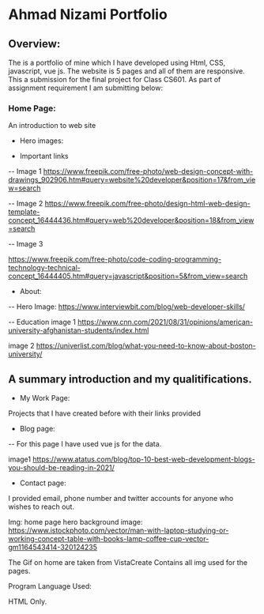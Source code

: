 # Ahmad Nizami Portfolio
## Overview:

The is a portfolio of mine which I have developed using Html, CSS, javascript, vue js.
The website is 5 pages and all of them are responsive. 
This a submission for the final project for Class CS601. As part of assignment requirement I am submitting below:

### Home Page:

An introduction to web site

- Hero images:

- Important links

-- Image 1
https://www.freepik.com/free-photo/web-design-concept-with-drawings_902906.htm#query=website%20developer&position=17&from_view=search

-- Image 2
https://www.freepik.com/free-photo/design-html-web-design-template-concept_16444436.htm#query=web%20developer&position=18&from_view=search

-- Image 3

https://www.freepik.com/free-photo/code-coding-programming-technology-technical-concept_16444405.htm#query=javascript&position=5&from_view=search

- About:

-- Hero Image:
https://www.interviewbit.com/blog/web-developer-skills/

-- Education
image 1
https://www.cnn.com/2021/08/31/opinions/american-university-afghanistan-students/index.html

image 2
https://univerlist.com/blog/what-you-need-to-know-about-boston-university/

## A summary introduction and my qualitifications.

- My Work Page:

Projects that I have created before with their links provided

- Blog page:

-- For this page I have used vue js for the data.

image1 
https://www.atatus.com/blog/top-10-best-web-development-blogs-you-should-be-reading-in-2021/

- Contact page:

I provided email, phone number and twitter accounts for anyone who wishes to reach out. 

Img:
home page hero background image: https://www.istockphoto.com/vector/man-with-laptop-studying-or-working-concept-table-with-books-lamp-coffee-cup-vector-gm1164543414-320124235

The Gif on home are taken from VistaCreate
Contains all img used for the pages. 

Program Language Used:

HTML Only. 
